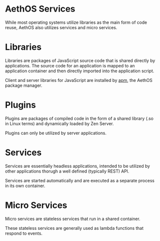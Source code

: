 # AethOS Services

While most operating systems utilize libraries as the main form of code reuse, AethOS also utilizes services and micro services.

# Libraries

Libraries are packages of JavaScript source code that is shared directly by applications.  The source code for an application is mapped to an application container and then directly imported into the application script.

Client and server libraries for JavaScript are installed by [apm](https://github.com/aethosio/package-manager), the AethOS package manager.

# Plugins

Plugins are packages of compiled code in the form of a shared library (.so in Linux terms) and dynamically loaded by Zen Server.

Plugins can only be utilized by server applications.

# Services

Services are essentially headless applications, intended to be utilized by other applications thorugh a well defined (typically REST) API.

Services are started automatically and are executed as a separate process in its own container.

# Micro Services

Micro services are stateless services that run in a shared container.

These stateless services are generally used as lambda functions that respond to events.
